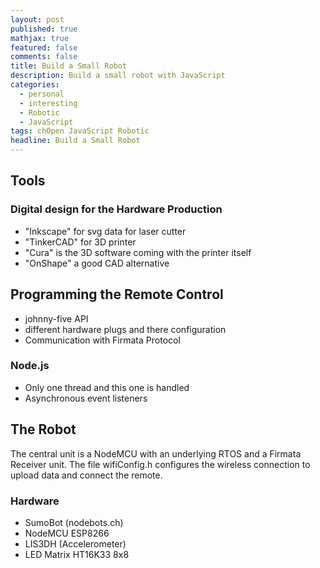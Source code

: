 ```yaml
---
layout: post
published: true
mathjax: true
featured: false
comments: false
title: Build a Small Robot
description: Build a small robot with JavaScript
categories:
  - personal
  - interesting
  - Robotic
  - JavaScript
tags: chOpen JavaScript Robotic
headline: Build a Small Robot
---
```

## Tools
### Digital design for the Hardware Production
- "Inkscape" for svg data for laser cutter
- "TinkerCAD" for 3D printer
- "Cura" is the 3D software coming with the printer itself
- "OnShape" a good CAD alternative

## Programming the Remote Control
- johnny-five API
- different hardware plugs and there configuration
- Communication with Firmata Protocol

### Node.js
- Only one thread and this one is handled
- Asynchronous event listeners

## The Robot
The central unit is a NodeMCU with an underlying RTOS and a Firmata Receiver unit.
The file wifiConfig.h configures the wireless connection to upload data and connect the remote.

### Hardware
- SumoBot (nodebots.ch)
- NodeMCU ESP8266
- LIS3DH (Accelerometer)
- LED Matrix HT16K33 8x8
